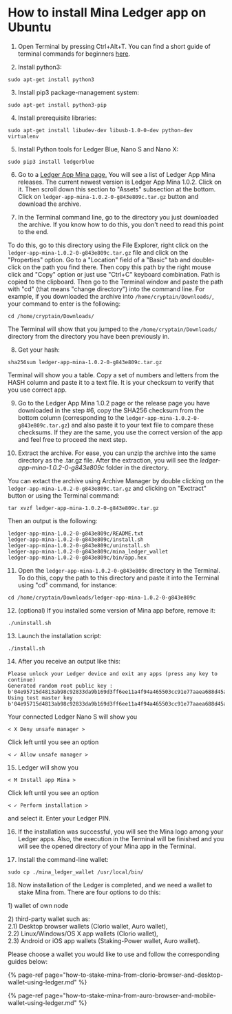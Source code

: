 # How to install Mina Ledger app on Ubuntu

1. Open Terminal by pressing Ctrl+Alt+T. You can find a short guide of terminal commands for beginners [here](https://ubuntu.com/tutorials/command-line-for-beginners#3-opening-a-terminal).

2. Install python3:

```text
sudo apt-get install python3
```

3. Install pip3 package-management system:

```text
sudo apt-get install python3-pip
```

4. Install prerequisite libraries:

```text
sudo apt-get install libudev-dev libusb-1.0-0-dev python-dev virtualenv
```

5. Install Python tools for Ledger Blue, Nano S and Nano X:

```text
sudo pip3 install ledgerblue
```

6. Go to a [Ledger App Mina page](https://github.com/jspada/ledger-app-mina/releases)[.](https://github.com/jspada/ledger-app-mina/releases%5D.) You will see a list of Ledger App Mina releases. The current newest version is Ledger App Mina 1.0.2. Click on it. Then scroll down this section to "Assets" subsection at the bottom. Click on `ledger-app-mina-1.0.2-0-g843e809c.tar.gz` button and download the archive.

7. In the Terminal command line, go to the directory you just downloaded the archive. If you know how to do this, you don't need to read this point to the end.

To do this, go to this directory using the File Explorer, right click on the `ledger-app-mina-1.0.2-0-g843e809c.tar.gz` file and click on the "Properties" option. Go to a "Location" field of a "Basic" tab and double-click on the path you find there. Then copy this path by the right mouse click and "Copy" option or just use "Ctrl+C" keyboard combination. Path is copied to the clipboard. Then go to the Terminal window and paste the path with "cd" \(that means "change directory"\) into the command line. For example, if you downloaded the archive into `/home/cryptain/Downloads/`, your command to enter is the following:

```text
cd /home/cryptain/Downloads/
```

The Terminal will show that you jumped to the `/home/cryptain/Downloads/` directory from the directory you have been previously in.

8. Get your hash:

```text
sha256sum ledger-app-mina-1.0.2-0-g843e809c.tar.gz
```

Terminal will show you a table. Copy a set of numbers and letters from the HASH column and paste it to a text file. It is your checksum to verify that you use correct app.

9. Go to the Ledger App Mina 1.0.2 page or the release page you have downloaded in the step \#6, copy the SHA256 checksum from the bottom column \(corresponding to the `ledger-app-mina-1.0.2-0-g843e809c.tar.gz`\) and also paste it to your text file to compare these checksums. If they are the same, you use the correct version of the app and feel free to proceed the next step.

10. Extract the archive. For ease, you can unzip the archive into the same directory as the .tar.gz file. After the extraction, you will see the _ledger-app-mina-1.0.2-0-g843e809c_ folder in the directory.

You can extact the archive using Archive Manager by double clicking on the `ledger-app-mina-1.0.2-0-g843e809c.tar.gz` and clicking on "Exctract" button or using the Terminal command:

```text
tar xvzf ledger-app-mina-1.0.2-0-g843e809c.tar.gz
```

Then an output is the following:

```text
ledger-app-mina-1.0.2-0-g843e809c/README.txt
ledger-app-mina-1.0.2-0-g843e809c/install.sh
ledger-app-mina-1.0.2-0-g843e809c/uninstall.sh
ledger-app-mina-1.0.2-0-g843e809c/mina_ledger_wallet
ledger-app-mina-1.0.2-0-g843e809c/bin/app.hex
```

11. Open the `ledger-app-mina-1.0.2-0-g843e809c` directory in the Terminal. To do this, copy the path to this directory and paste it into the Terminal using "cd" command, for instance:

```text
cd /home/cryptain/Downloads/ledger-app-mina-1.0.2-0-g843e809c
```

12. \(optional\) If you installed some version of Mina app before, remove it:

```text
./uninstall.sh
```

13. Launch the installation script:

```text
./install.sh
```

14. After you receive an output like this:

```text
Please unlock your Ledger device and exit any apps (press any key to continue)
Generated random root public key : b'04e95715d4813ab98c92833da9b169d3ff6ee11a4f94a465503cc91e77aaea688d45a0449f41bfaa2a1a789730e72d0ace759ca7c2b8a12e82c94cda61530cc363'
Using test master key b'04e95715d4813ab98c92833da9b169d3ff6ee11a4f94a465503cc91e77aaea688d45a0449f41bfaa2a1a789730e72d0ace759ca7c2b8a12e82c94cda61530cc363'
```

Your connected Ledger Nano S will show you

```text
< X Deny unsafe manager >
```

Click left until you see an option

```text
< ✓ Allow unsafe manager >
```

15. Ledger will show you

```text
< M Install app Mina >
```

Click left until you see an option

```text
< ✓ Perform installation >
```

and select it. Enter your Ledger PIN.

16. If the installation was successful, you will see the Mina logo among your Ledger apps. Also, the execution in the Terminal will be finished and you will see the opened directory of your Mina app in the Terminal.

17. Install the command-line wallet:

```text
sudo cp ./mina_ledger_wallet /usr/local/bin/
```

18. Now installation of the Ledger is completed, and we need a wallet to stake Mina from. There are four options to do this:

1\) wallet of own node

2\) third-party wallet such as:  
2.1\) Desktop browser wallets \(Clorio wallet, Auro wallet\),  
2.2\) Linux/Windows/OS X app wallets \(Clorio wallet\),  
2.3\) Android or iOS app wallets \(Staking-Power wallet, Auro wallet\).

Please choose a wallet you would like to use and follow the corresponding guides below:

{% page-ref page="how-to-stake-mina-from-clorio-browser-and-desktop-wallet-using-ledger.md" %}

{% page-ref page="how-to-stake-mina-from-auro-browser-and-mobile-wallet-using-ledger.md" %}







